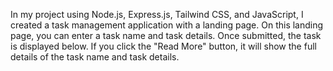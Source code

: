 In my project using Node.js, Express.js, Tailwind CSS, and JavaScript, I created a task management application with a landing page. On this landing page, you can enter a task name and task details. Once submitted, the task is displayed below. If you click the "Read More" button, it will show the full details of the task name and task details.
